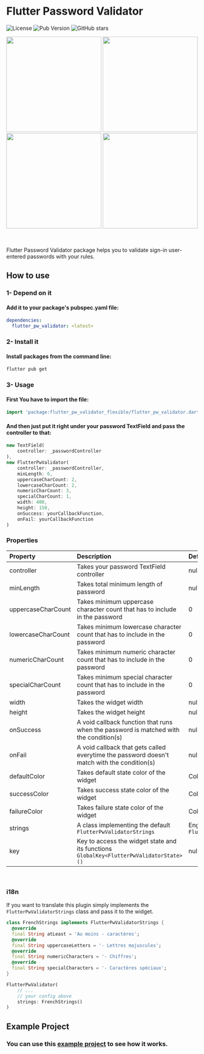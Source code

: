 # Flutter Password Validator

![License](https://img.shields.io/github/license/ArefMozafari/flutter_pw_validator?style=flat-square) ![Pub Version](https://img.shields.io/pub/v/flutter_pw_validator?style=flat-square) ![GitHub stars](https://img.shields.io/github/stars/ArefMozafari/flutter_pw_validator?style=flat-square)


<img src="https://user-images.githubusercontent.com/29792606/108348045-89a33480-71f6-11eb-99a9-bf56a09f0e26.gif" width="250"> <img src="https://user-images.githubusercontent.com/29792606/108348177-afc8d480-71f6-11eb-991c-34fad5bcf621.gif" width="250"> <img src="https://user-images.githubusercontent.com/29792606/108348154-a9d2f380-71f6-11eb-9c80-20400eba992e.gif" width="250"> <img src="https://user-images.githubusercontent.com/29792606/108406989-626d5700-7238-11eb-87bd-8e8b1adeb680.gif" width="250">

</br>

Flutter Password Validator package helps you to validate sign-in user-entered passwords with your rules.


## How to use
### 1- Depend on it
#### Add it to your package's pubspec.yaml file:
```yml
dependencies:
  flutter_pw_validator: <latest>
```
### 2- Install it
#### Install packages from the command line:
```sh
flutter pub get
```

### 3- Usage
#### First You have to import the file:
```dart
import 'package:flutter_pw_validator_flexible/flutter_pw_validator.dart';
```
#### And then just put it right under your password TextField and pass the controller to that:
```dart
new TextField(
    controller: _passwordController
),
new FlutterPwValidator(
    controller: _passwordController,
    minLength: 6,
    uppercaseCharCount: 2,
    lowercaseCharCount: 2,
    numericCharCount: 3,
    specialCharCount: 1,
    width: 400,
    height: 150,
    onSuccess: yourCallbackFunction,
    onFail: yourCallbackFunction
)
```
### Properties
| Property		         | Description	                                                                                | Default Value                       |Required |
|:-------------------|:--------------------------------------------------------------------------------------------|:------------------------------------|:------|
| controller         | Takes your password TextField controller                                                    | null                                |Yes|
| minLength          | Takes total minimum length of password                                                      | null                                |Yes|
| uppercaseCharCount | Takes minimum uppercase character count that has to include in the password                 | 0                                   |No|
| lowercaseCharCount | Takes minimum lowercase character count that has to include in the password                 | 0                                   |No|
| numericCharCount   | Takes minimum numeric character count that has to include in the password                   | 0                                   |No|
| specialCharCount   | Takes minimum special character count that has to include in the password                   | 0                                   |No|
| width              | Takes the widget width                                                                      | null                                |Yes|
| height             | Takes the widget height                                                                     | null                                |Yes|
| onSuccess          | A void callback function that runs when the password is matched with the condition(s)       | null                                |Yes|
| onFail             | A void callback that gets called everytime the password doesn't match with the condition(s) | null                                |No|
| defaultColor       | Takes default state color of the widget                                                     | Color(0xFFd3d3d3)                   |No|
| successColor       | Takes success state color of the widget                                                     | Color(0xFF2ee292)                   |No|
| failureColor       | Takes failure state color of the widget                                                     | Color(0xFFf9433e)                   |No|
| strings            | A class implementing the default `FlutterPwValidatorStrings`                                | English `FlutterPwValidatorStrings` |No|
| key                | Key to access the widget state and its functions `GlobalKey<FlutterPwValidatorState>()`     | null                                |No|


</br>

### i18n
If you want to translate this plugin simply implements the `FlutterPwValidatorStrings` class and pass it to the widget.

```dart
class FrenchStrings implements FlutterPwValidatorStrings {
  @override
  final String atLeast = 'Au moins - caractères';
  @override
  final String uppercaseLetters = '- Lettres majuscules';
  @override
  final String numericCharacters = '- Chiffres';
  @override
  final String specialCharacters = '- Caractères spéciaux';
}

FlutterPwValidator(
    // ...
    // your config above
    strings: FrenchStrings()
)
```


## Example Project
### You can use this [example project](https://github.com/XeniacDev/flutter_pw_validator/tree/master/example) to see how it works.
